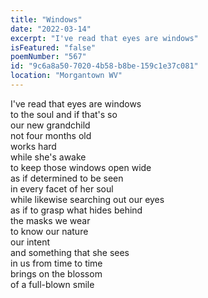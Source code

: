 ```yaml
---
title: "Windows"
date: "2022-03-14"
excerpt: "I've read that eyes are windows"
isFeatured: "false"
poemNumber: "567"
id: "9c6a8a50-7020-4b58-b8be-159c1e37c081"
location: "Morgantown WV"
---
```


I've read that eyes are windows  
to the soul and if that's so  
our new grandchild  
not four months old  
works hard  
while she's awake  
to keep those windows open wide  
as if determined to be seen  
in every facet of her soul  
while likewise searching out our eyes  
as if to grasp what hides behind  
the masks we wear  
to know our nature  
our intent  
and something that she sees  
in us from time to time  
brings on the blossom  
of a full-blown smile
